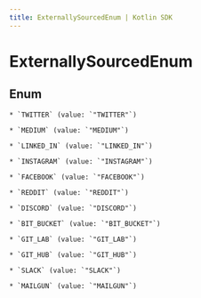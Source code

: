 ```yaml
---
title: ExternallySourcedEnum | Kotlin SDK
---
```



# ExternallySourcedEnum

## Enum


    * `TWITTER` (value: `"TWITTER"`)

    * `MEDIUM` (value: `"MEDIUM"`)

    * `LINKED_IN` (value: `"LINKED_IN"`)

    * `INSTAGRAM` (value: `"INSTAGRAM"`)

    * `FACEBOOK` (value: `"FACEBOOK"`)

    * `REDDIT` (value: `"REDDIT"`)

    * `DISCORD` (value: `"DISCORD"`)

    * `BIT_BUCKET` (value: `"BIT_BUCKET"`)

    * `GIT_LAB` (value: `"GIT_LAB"`)

    * `GIT_HUB` (value: `"GIT_HUB"`)

    * `SLACK` (value: `"SLACK"`)

    * `MAILGUN` (value: `"MAILGUN"`)



